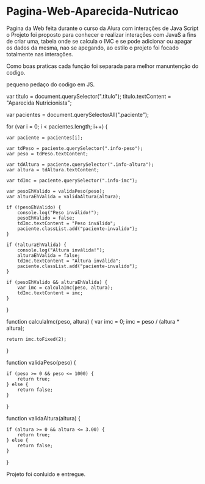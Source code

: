 # Pagina-Web-Aparecida-Nutricao
Pagina da Web feita durante o curso da Alura com interações de Java Script
o Projeto foi proposto para conhecer e realizar interações com JavaS a fins de criar uma,
tabela onde se calcula o IMC e se pode adicionar ou apagar os dados da mesma, nao se apegando,
ao estilo o projeto foi focado totalmente nas interações.

Como boas praticas cada função foi separada para melhor manuntenção do codigo.

pequeno pedaço do codigo em JS.



var titulo = document.querySelector(".titulo");
titulo.textContent = "Aparecida Nutricionista";

var pacientes = document.querySelectorAll(".paciente");

for (var i = 0; i < pacientes.length; i++) {

    var paciente = pacientes[i];

    var tdPeso = paciente.querySelector(".info-peso");
    var peso = tdPeso.textContent;

    var tdAltura = paciente.querySelector(".info-altura");
    var altura = tdAltura.textContent;

    var tdImc = paciente.querySelector(".info-imc");

    var pesoEhValido = validaPeso(peso);
    var alturaEhValida = validaAltura(altura);

    if (!pesoEhValido) {
        console.log("Peso inválido!");
        pesoEhValido = false;
        tdImc.textContent = "Peso inválido";
        paciente.classList.add("paciente-invalido");
    }

    if (!alturaEhValida) {
        console.log("Altura inválida!");
        alturaEhValida = false;
        tdImc.textContent = "Altura inválida";
        paciente.classList.add("paciente-invalido");
    }

    if (pesoEhValido && alturaEhValida) {
        var imc = calculaImc(peso, altura);
        tdImc.textContent = imc;
    }
}

function calculaImc(peso, altura) {
    var imc = 0;
    imc = peso / (altura * altura);

    return imc.toFixed(2);
}

function validaPeso(peso) {

    if (peso >= 0 && peso <= 1000) {
        return true;
    } else {
        return false;
    }
}

function validaAltura(altura) {

    if (altura >= 0 && altura <= 3.00) {
        return true;
    } else {
        return false;
    }
}


Projeto foi conluido e entregue.
